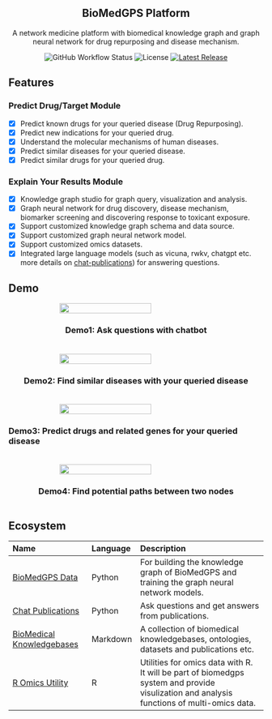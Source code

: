 <h2 align="center">BioMedGPS Platform</h2>
<p align="center">A network medicine platform with biomedical knowledge graph and graph neural network for drug repurposing and disease mechanism.</p>

<p align="center">
<img alt="GitHub Workflow Status" src="https://img.shields.io/github/workflow/status/yjcyxky/biomedgps/release?label=Build Status">
<img src="https://img.shields.io/github/license/yjcyxky/biomedgps.svg?label=License" alt="License"> 
<a href="https://github.com/yjcyxky/biomedgps/releases">
<img alt="Latest Release" src="https://img.shields.io/github/release/yjcyxky/biomedgps.svg?label=Latest%20Release"/>
</a>
</p>

## Features

### Predict Drug/Target Module

- [x] Predict known drugs for your queried disease (Drug Repurposing).
- [x] Predict new indications for your queried drug.
- [x] Understand the molecular mechanisms of human diseases.
- [x] Predict similar diseases for your queried disease.
- [x] Predict similar drugs for your queried drug.

<p></p>

### Explain Your Results Module

- [x] Knowledge graph studio for graph query, visualization and analysis.
- [x] Graph neural network for drug discovery, disease mechanism, biomarker screening and discovering response to toxicant exposure.
- [x] Support customized knowledge graph schema and data source.
- [x] Support customized graph neural network model.
- [x] Support customized omics datasets.
- [x] Integrated large language models (such as vicuna, rwkv, chatgpt etc. more details on [chat-publications](https://github.com/yjcyxky/chat-publications)) for answering questions.

<p></p>

## Demo

<div style="display: flex; justify-content: center; flex-direction: column; align-items: center; margin-bottom: 20px;">
<img src="https://github.com/yjcyxky/biomedgps-studio/blob/master/public/assets/chatbot.png?raw=true" width="60%" />
<h3>Demo1: Ask questions with chatbot</h3>
</div>

<div style="display: flex; justify-content: center; flex-direction: column; align-items: center; margin-bottom: 20px;">
<img src="https://github.com/yjcyxky/biomedgps-studio/blob/master/public/assets/disease-similarities.png?raw=true" width="60%" />
<h3>Demo2: Find similar diseases with your queried disease</h3>
</div>

<div style="display: flex; justify-content: center; flex-direction: column; align-items: center; margin-bottom: 20px;">
<img src="https://github.com/yjcyxky/biomedgps-studio/blob/master/public/assets/drug-targets-genes.png?raw=true" width="60%" />
<h3>Demo3: Predict drugs and related genes for your queried disease</h3>
</div>

<div style="display: flex; justify-content: center; flex-direction: column; align-items: center; margin-bottom: 20px;">
<img src="https://github.com/yjcyxky/biomedgps-studio/blob/master/public/assets/path.png?raw=true" width="60%" />
<h3>Demo4: Find potential paths between two nodes</h3>
</div>

<p></p>

## Ecosystem

| Name                                                                              | Language | Description                                                                                                                               |
| :-------------------------------------------------------------------------------- | :------- | :---------------------------------------------------------------------------------------------------------------------------------------- |
| [BioMedGPS Data](https://github.com/yjcyxky/biomedgps-data)                       | Python   | For building the knowledge graph of BioMedGPS and training the graph neural network models.                                               |
| [Chat Publications](https://github.com/yjcyxky/chat-publications)                 | Python   | Ask questions and get answers from publications.                                                                                          |
| [BioMedical Knowledgebases](https://github.com/yjcyxky/biomedical-knowledgebases) | Markdown | A collection of biomedical knowledgebases, ontologies, datasets and publications etc.                                                     |
| [R Omics Utility](https://github.com/yjcyxky/r-omics-utils)                       | R        | Utilities for omics data with R. It will be part of biomedgps system and provide visulization and analysis functions of multi-omics data. |
